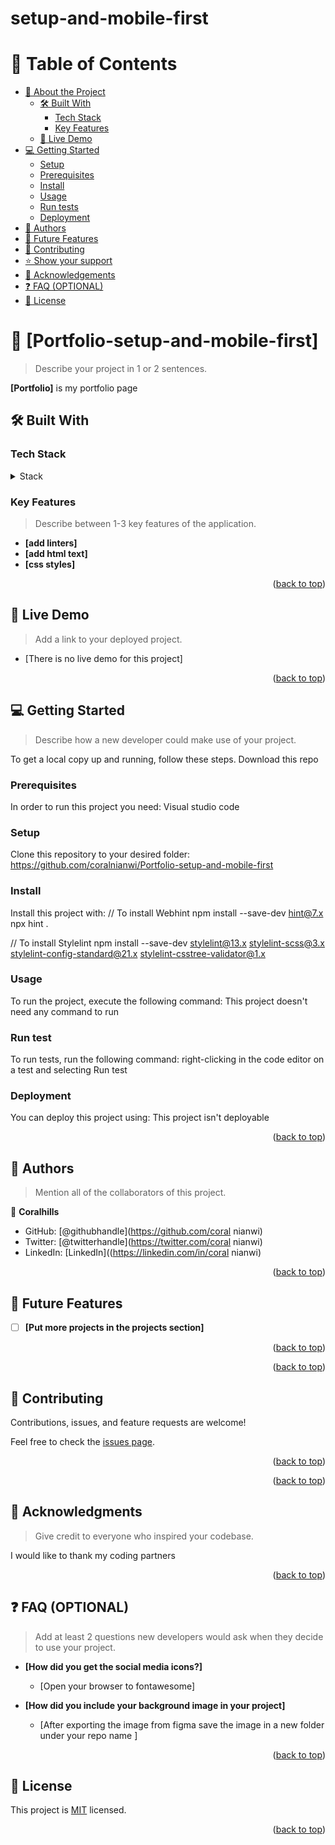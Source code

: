 # setup-and-mobile-first

<a name="readme-top"></a>

# 📗 Table of Contents

- [📖 About the Project](#about-project)
  - [🛠 Built With](#built-with)
    - [Tech Stack](#tech-stack)
    - [Key Features](#key-features)
  - [🚀 Live Demo](#live-demo)
- [💻 Getting Started](#getting-started)
  - [Setup](#setup)
  - [Prerequisites](#prerequisites)
  - [Install](#install)
  - [Usage](#usage)
  - [Run tests](#run-tests)
  - [Deployment](#triangular_flag_on_post-deployment)
- [👥 Authors](#authors)
- [🔭 Future Features](#future-features)
- [🤝 Contributing](#contributing)
- [⭐️ Show your support](#support)
- [🙏 Acknowledgements](#acknowledgements)
- [❓ FAQ (OPTIONAL)](#faq)
- [📝 License](#license)

<!-- PROJECT DESCRIPTION -->

# 📖 [Portfolio-setup-and-mobile-first] <a name="Creating portfolio"></a>

> Describe your project in 1 or 2 sentences.

**[Portfolio]** is my portfolio page

## 🛠 Built With <a name="built-with"></a>

### Tech Stack <a name="tech-stack"></a>

<details>
  <summary>Stack</summary>
  <ul>
    <li><a href="#">HTML</a></li>
  
    <li><a href="#">CSS</a></li>
  </ul>
</details>

<!-- Features -->

### Key Features <a name="key-features"></a>

> Describe between 1-3 key features of the application.

- **[add linters]**
- **[add html text]**
- **[css styles]**

<p align="right">(<a href="#readme-top">back to top</a>)</p>

<!-- LIVE DEMO -->

## 🚀 Live Demo <a name="live-demo"></a>

> Add a link to your deployed project.

- [There is no live demo for this project]

<p align="right">(<a href="#readme-top">back to top</a>)</p>

<!-- GETTING STARTED -->

## 💻 Getting Started <a name="getting-started"></a>

> Describe how a new developer could make use of your project.

To get a local copy up and running, follow these steps.
Download this repo

### Prerequisites

In order to run this project you need:
Visual studio code

### Setup

Clone this repository to your desired folder:
https://github.com/coralnianwi/Portfolio-setup-and-mobile-first

### Install

Install this project with:
// To install Webhint
npm install --save-dev hint@7.x
npx hint .

// To install Stylelint
npm install --save-dev stylelint@13.x stylelint-scss@3.x stylelint-config-standard@21.x stylelint-csstree-validator@1.x

### Usage

To run the project, execute the following command:
This project doesn't need any command to run

### Run test

To run tests, run the following command: right-clicking in the code editor on a test and selecting Run test

### Deployment

You can deploy this project using:
This project isn't deployable

<!--
Example:

```sh

```
 -->

<p align="right">(<a href="#readme-top">back to top</a>)</p>

<!-- AUTHORS -->

## 👥 Authors <a name="Coralhills"></a>

> Mention all of the collaborators of this project.

👤 **Coralhills**

- GitHub: [@githubhandle](https://github.com/coral nianwi)
- Twitter: [@twitterhandle](https://twitter.com/coral nianwi)
- LinkedIn: [LinkedIn]((https://linkedin.com/in/coral nianwi)

<p align="right">(<a href="#readme-top">back to top</a>)</p>

## 🔭 Future Features <a name="future-features"></a>

- [ ] **[Put more projects in the projects section]**

<p align="right">(<a href="#readme-top">back to top</a>)</p>

<p align="right">(<a href="#readme-top">back to top</a>)</p>

<!-- CONTRIBUTING -->

## 🤝 Contributing <a name="contributing"></a>

Contributions, issues, and feature requests are welcome!

Feel free to check the [issues page](../../issues/).

<p align="right">(<a href="#readme-top">back to top</a>)</p>

<!-- SUPPORT -->

<p align="right">(<a href="#readme-top">back to top</a>)</p>

<!-- ACKNOWLEDGEMENTS -->

## 🙏 Acknowledgments <a name="acknowledgements"></a>

> Give credit to everyone who inspired your codebase.

I would like to thank my coding partners

<p align="right">(<a href="#readme-top">back to top</a>)</p>

<!-- FAQ (optional) -->

## ❓ FAQ (OPTIONAL) <a name="faq"></a>

> Add at least 2 questions new developers would ask when they decide to use your project.

- **[How did you get the social media icons?]**

  - [Open your browser to fontawesome]

- **[How did you include your background image in your project]**

  - [After exporting the image from figma save the image in a new folder under your repo name ]

<p align="right">(<a href="#readme-top">back to top</a>)</p>

<!-- LICENSE -->

## 📝 License <a name="license"></a>

This project is [MIT](https://github.com/coralnianwi/-portfolio/blob/mobile-portfolio/LICENSE) licensed.

<p align="right">(<a href="#readme-top">back to top</a>)</p>
